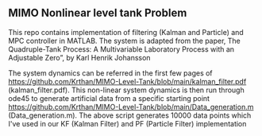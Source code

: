 ## MIMO Nonlinear level tank Problem
This repo contains implementation of filtering (Kalman and Particle) and MPC controller in MATLAB. The system is adapted from the paper, The Quadruple-Tank Process: A Multivariable Laboratory Process with an
Adjustable Zero”, by Karl Henrik Johansson

The system dynamics can be referred in the first few pages of https://github.com/Krthan/MIMO-Level-Tank/blob/main/kalman_filter.pdf (kalman_filter.pdf). This non-linear system dynamics is then run through ode45 to generate artificial data from a specific starting point https://github.com/Krthan/MIMO-Level-Tank/blob/main/Data_generation.m (Data_generation.m). The above script generates 10000 data points which I've used in our KF (Kalman Filter) and PF (Particle Filter) implementation
